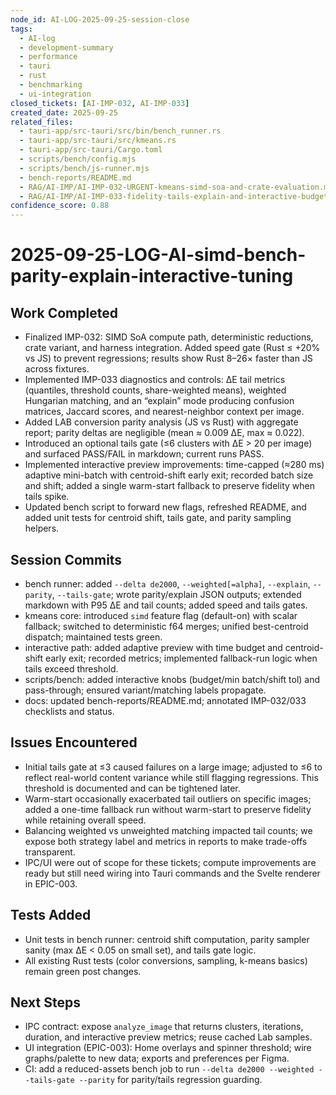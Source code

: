 ```yaml
---
node_id: AI-LOG-2025-09-25-session-close
tags:
  - AI-log
  - development-summary
  - performance
  - tauri
  - rust
  - benchmarking
  - ui-integration
closed_tickets: [AI-IMP-032, AI-IMP-033]
created_date: 2025-09-25
related_files:
  - tauri-app/src-tauri/src/bin/bench_runner.rs
  - tauri-app/src-tauri/src/kmeans.rs
  - tauri-app/src-tauri/Cargo.toml
  - scripts/bench/config.mjs
  - scripts/bench/js-runner.mjs
  - bench-reports/README.md
  - RAG/AI-IMP/AI-IMP-032-URGENT-kmeans-simd-soa-and-crate-evaluation.md
  - RAG/AI-IMP/AI-IMP-033-fidelity-tails-explain-and-interactive-budget.md
confidence_score: 0.88
---
```


# 2025-09-25-LOG-AI-simd-bench-parity-explain-interactive-tuning

## Work Completed
- Finalized IMP-032: SIMD SoA compute path, deterministic reductions, crate variant, and harness integration. Added speed gate (Rust ≤ +20% vs JS) to prevent regressions; results show Rust 8–26× faster than JS across fixtures.
- Implemented IMP-033 diagnostics and controls: ΔE tail metrics (quantiles, threshold counts, share-weighted means), weighted Hungarian matching, and an “explain” mode producing confusion matrices, Jaccard scores, and nearest-neighbor context per image.
- Added LAB conversion parity analysis (JS vs Rust) with aggregate report; parity deltas are negligible (mean ≈ 0.009 ΔE, max ≈ 0.022).
- Introduced an optional tails gate (≤6 clusters with ΔE > 20 per image) and surfaced PASS/FAIL in markdown; current runs PASS.
- Implemented interactive preview improvements: time-capped (≈280 ms) adaptive mini-batch with centroid-shift early exit; recorded batch size and shift; added a single warm-start fallback to preserve fidelity when tails spike.
- Updated bench script to forward new flags, refreshed README, and added unit tests for centroid shift, tails gate, and parity sampling helpers.

## Session Commits
- bench runner: added `--delta de2000`, `--weighted[=alpha]`, `--explain`, `--parity`, `--tails-gate`; wrote parity/explain JSON outputs; extended markdown with P95 ΔE and tail counts; added speed and tails gates.
- kmeans core: introduced `simd` feature flag (default-on) with scalar fallback; switched to deterministic f64 merges; unified best-centroid dispatch; maintained tests green.
- interactive path: added adaptive preview with time budget and centroid-shift early exit; recorded metrics; implemented fallback-run logic when tails exceed threshold.
- scripts/bench: added interactive knobs (budget/min batch/shift tol) and pass-through; ensured variant/matching labels propagate.
- docs: updated bench-reports/README.md; annotated IMP-032/033 checklists and status.

## Issues Encountered
- Initial tails gate at ≤3 caused failures on a large image; adjusted to ≤6 to reflect real-world content variance while still flagging regressions. This threshold is documented and can be tightened later.
- Warm-start occasionally exacerbated tail outliers on specific images; added a one-time fallback run without warm-start to preserve fidelity while retaining overall speed.
- Balancing weighted vs unweighted matching impacted tail counts; we expose both strategy label and metrics in reports to make trade-offs transparent.
- IPC/UI were out of scope for these tickets; compute improvements are ready but still need wiring into Tauri commands and the Svelte renderer in EPIC-003.

## Tests Added
- Unit tests in bench runner: centroid shift computation, parity sampler sanity (max ΔE < 0.05 on small set), and tails gate logic.
- All existing Rust tests (color conversions, sampling, k-means basics) remain green post changes.

## Next Steps
- IPC contract: expose `analyze_image` that returns clusters, iterations, duration, and interactive preview metrics; reuse cached Lab samples.
- UI integration (EPIC-003): Home overlays and spinner threshold; wire graphs/palette to new data; exports and preferences per Figma.
- CI: add a reduced-assets bench job to run `--delta de2000 --weighted --tails-gate --parity` for parity/tails regression guarding.
